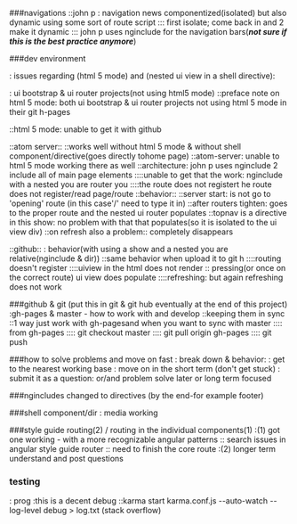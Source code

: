 ###navigations
::john p : navigation news componentized(isolated) but also dynamic using some sort of route script
::: first isolate; come back in and 2 make it dynamic
::: john p uses nginclude for the navigation bars(***not sure if this is the best practice anymore***)


###dev environment

: issues regarding (html 5 mode) and (nested ui view in a shell directive):

: ui bootstrap & ui router projects(not using html5 mode)
::preface note on html 5 mode: both ui bootstrap & ui router projects not using html 5 mode in their git h-pages

::html 5 mode: unable to get it with github

::atom server::
::works well without html 5 mode & without shell component/directive(goes directly tohome page)
::atom-server: unable to html 5 mode working there as well
::architecture: john p uses nginclude 2 include all of main page elements
::::unable to get that the work: nginclude with a nested you are router you
::::the route does not registert he route does not register/read page/route
::behavior::
::server start: is not go to 'opening' route (in this case'/' need to type it in)
::after routers tighten: goes to the proper route and the nested ui router populates
::topnav is a directive in this show: no problem with that that populates(so it is isolated to the ui view  div)
::on refresh also a problem:: completely disappears

::github::
: behavior(with using a show and a nested you are relative(nginclude & dir))
::same behavior when upload it to git h
::::routing doesn't register
::::uiview in the html does  not render
:: pressing(or once on the correct route) ui view does populate
::::refreshing: but again refreshing does not work


###github & git (put this in git & git hub eventually at the end of this project)
:gh-pages & master  - how to work with and develop
::keeping them in sync
::1 way just work with gh-pagesand when you want to sync with master
:::: from  gh-pages
:::: git checkout master
:::: git pull origin gh-pages
:::: git push


###how to solve problems and move on fast
: break down & behavior:
: get to the nearest working base
: move on in the short term (don't get stuck)
: submit it as a question: or/and problem solve later or long term focused

###ngincludes changed to directives (by the end-for example footer)

###shell component/dir
: media working

###style guide routing(2) / routing in the individual components(1)
:(1) got one working - with a more recognizable angular patterns
:: search issues in angular style guide router
:: need to finish the core route
:(2) longer term understand and post questions

### testing
: prog
:this is a decent debug
::karma start karma.conf.js --auto-watch --log-level debug > log.txt (stack overflow)
